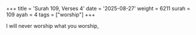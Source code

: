 +++
title = 'Surah 109, Verses 4'
date = '2025-08-27'
weight = 6211
surah = 109
ayah = 4
tags = ["worship"]
+++

I will never worship what you worship,